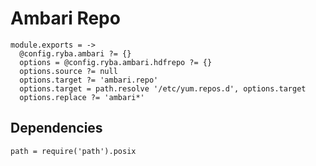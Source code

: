 
# Ambari Repo

    module.exports = ->
      @config.ryba.ambari ?= {}
      options = @config.ryba.ambari.hdfrepo ?= {}
      options.source ?= null
      options.target ?= 'ambari.repo'
      options.target = path.resolve '/etc/yum.repos.d', options.target
      options.replace ?= 'ambari*'

## Dependencies

    path = require('path').posix
